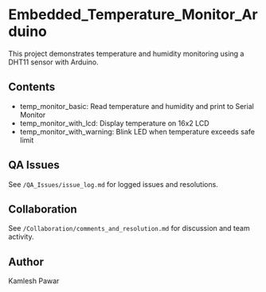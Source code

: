 # Embedded_Temperature_Monitor_Arduino

This project demonstrates temperature and humidity monitoring using a DHT11 sensor with Arduino.

## Contents
- temp_monitor_basic: Read temperature and humidity and print to Serial Monitor
- temp_monitor_with_lcd: Display temperature on 16x2 LCD
- temp_monitor_with_warning: Blink LED when temperature exceeds safe limit

## QA Issues
See `/QA_Issues/issue_log.md` for logged issues and resolutions.

## Collaboration
See `/Collaboration/comments_and_resolution.md` for discussion and team activity.

## Author
Kamlesh Pawar
